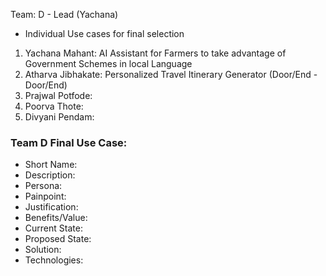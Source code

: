 Team: D - Lead (Yachana)
- Individual Use cases for final selection
1. Yachana Mahant: AI Assistant for Farmers to take advantage of Government Schemes in local Language
2. Atharva Jibhakate: Personalized Travel Itinerary Generator (Door/End - Door/End)
3. Prajwal Potfode: 
4. Poorva Thote: 
5. Divyani Pendam:

### Team D Final Use Case: 
- Short Name:
- Description:
- Persona:
- Painpoint:
- Justification:
- Benefits/Value:
- Current State:
- Proposed State:
- Solution:
- Technologies:
   

